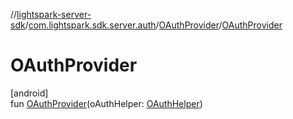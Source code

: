 //[lightspark-server-sdk](../../../index.md)/[com.lightspark.sdk.server.auth](../index.md)/[OAuthProvider](index.md)/[OAuthProvider](-o-auth-provider.md)

# OAuthProvider

[android]\
fun [OAuthProvider](-o-auth-provider.md)(oAuthHelper: [OAuthHelper](../-o-auth-helper/index.md))
